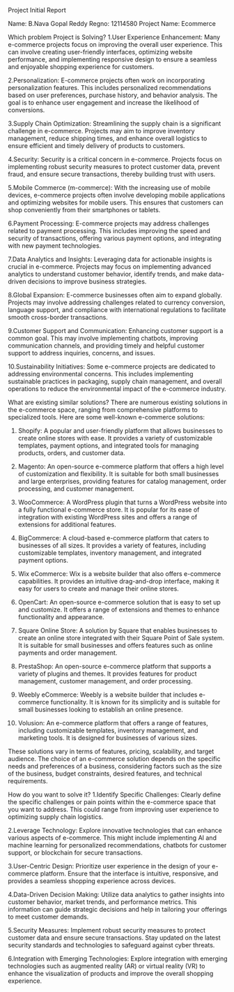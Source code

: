 Project Initial Report

Name: B.Nava Gopal Reddy
Regno: 12114580
Project Name: Ecommerce

Which problem Project is Solving?
1.User Experience Enhancement: Many e-commerce projects focus on improving the overall user experience. This can involve creating user-friendly interfaces, optimizing website performance, and implementing responsive design to ensure a seamless and enjoyable shopping experience for customers.

2.Personalization: E-commerce projects often work on incorporating personalization features. This includes personalized recommendations based on user preferences, purchase history, and behavior analysis. The goal is to enhance user engagement and increase the likelihood of conversions.

3.Supply Chain Optimization: Streamlining the supply chain is a significant challenge in e-commerce. Projects may aim to improve inventory management, reduce shipping times, and enhance overall logistics to ensure efficient and timely delivery of products to customers.

4.Security: Security is a critical concern in e-commerce. Projects focus on implementing robust security measures to protect customer data, prevent fraud, and ensure secure transactions, thereby building trust with users.

5.Mobile Commerce (m-commerce): With the increasing use of mobile devices, e-commerce projects often involve developing mobile applications and optimizing websites for mobile users. This ensures that customers can shop conveniently from their smartphones or tablets.

6.Payment Processing: E-commerce projects may address challenges related to payment processing. This includes improving the speed and security of transactions, offering various payment options, and integrating with new payment technologies.

7.Data Analytics and Insights: Leveraging data for actionable insights is crucial in e-commerce. Projects may focus on implementing advanced analytics to understand customer behavior, identify trends, and make data-driven decisions to improve business strategies.

8.Global Expansion: E-commerce businesses often aim to expand globally. Projects may involve addressing challenges related to currency conversion, language support, and compliance with international regulations to facilitate smooth cross-border transactions.

9.Customer Support and Communication: Enhancing customer support is a common goal. This may involve implementing chatbots, improving communication channels, and providing timely and helpful customer support to address inquiries, concerns, and issues.

10.Sustainability Initiatives: Some e-commerce projects are dedicated to addressing environmental concerns. This includes implementing sustainable practices in packaging, supply chain management, and overall operations to reduce the environmental impact of the e-commerce industry.

What are existing similar solutions?
There are numerous existing solutions in the e-commerce space, ranging from comprehensive platforms to specialized tools. Here are some well-known e-commerce solutions:

1. Shopify: A popular and user-friendly platform that allows businesses to create online stores with ease. It provides a variety of customizable templates, payment options, and integrated tools for managing products, orders, and customer data.

2. Magento: An open-source e-commerce platform that offers a high level of customization and flexibility. It is suitable for both small businesses and large enterprises, providing features for catalog management, order processing, and customer management.

3. WooCommerce: A WordPress plugin that turns a WordPress website into a fully functional e-commerce store. It is popular for its ease of integration with existing WordPress sites and offers a range of extensions for additional features.

4. BigCommerce: A cloud-based e-commerce platform that caters to businesses of all sizes. It provides a variety of features, including customizable templates, inventory management, and integrated payment options.

5. Wix eCommerce: Wix is a website builder that also offers e-commerce capabilities. It provides an intuitive drag-and-drop interface, making it easy for users to create and manage their online stores.

6. OpenCart: An open-source e-commerce solution that is easy to set up and customize. It offers a range of extensions and themes to enhance functionality and appearance.

7. Square Online Store: A solution by Square that enables businesses to create an online store integrated with their Square Point of Sale system. It is suitable for small businesses and offers features such as online payments and order management.

8. PrestaShop: An open-source e-commerce platform that supports a variety of plugins and themes. It provides features for product management, customer management, and order processing.

9. Weebly eCommerce: Weebly is a website builder that includes e-commerce functionality. It is known for its simplicity and is suitable for small businesses looking to establish an online presence.

10. Volusion: An e-commerce platform that offers a range of features, including customizable templates, inventory management, and marketing tools. It is designed for businesses of various sizes.

These solutions vary in terms of features, pricing, scalability, and target audience. The choice of an e-commerce solution depends on the specific needs and preferences of a business, considering factors such as the size of the business, budget constraints, desired features, and technical requirements.

How do you want to solve it?
1.Identify Specific Challenges: Clearly define the specific challenges or pain points within the e-commerce space that you want to address. This could range from improving user experience to optimizing supply chain logistics.

2.Leverage Technology: Explore innovative technologies that can enhance various aspects of e-commerce. This might include implementing AI and machine learning for personalized recommendations, chatbots for customer support, or blockchain for secure transactions.

3.User-Centric Design: Prioritize user experience in the design of your e-commerce platform. Ensure that the interface is intuitive, responsive, and provides a seamless shopping experience across devices.

4.Data-Driven Decision Making: Utilize data analytics to gather insights into customer behavior, market trends, and performance metrics. This information can guide strategic decisions and help in tailoring your offerings to meet customer demands.

5.Security Measures: Implement robust security measures to protect customer data and ensure secure transactions. Stay updated on the latest security standards and technologies to safeguard against cyber threats.

6.Integration with Emerging Technologies: Explore integration with emerging technologies such as augmented reality (AR) or virtual reality (VR) to enhance the visualization of products and improve the overall shopping experience.
